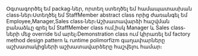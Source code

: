 Օգտագործել եմ packag֊ներ, որտեղ ստեղծել եմ համապատասխան class֊ներ։Ստեղծել եմ StaffMember abstract class որից ժառանգել եմ Employee,Manager,Sales class֊ներ։Աշխատավարձի հաշվման բանաձևը գրել եմ StaffMember class ում,իսկ Manager և Sales class֊ների մեջ override  եմ արել։Demonstration class ում կիրառել եմ factory method design pattern և runtime polimorfizm գաղափարները աշխատակիցների աշխատավարձերը հաշվելու համար։